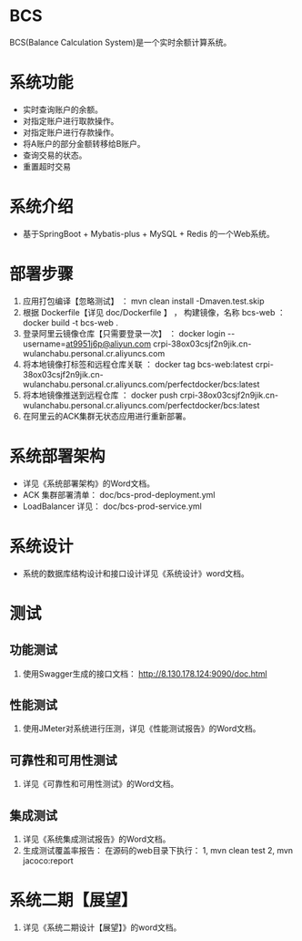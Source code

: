 # BCS
BCS(Balance Calculation System)是一个实时余额计算系统。

# 系统功能
* 实时查询账户的余额。
* 对指定账户进行取款操作。
* 对指定账户进行存款操作。
* 将A账户的部分金额转移给B账户。
* 查询交易的状态。
* 重置超时交易

# 系统介绍
* 基于SpringBoot + Mybatis-plus + MySQL + Redis 的一个Web系统。

# 部署步骤
1. 应用打包编译【忽略测试】 ： mvn clean install -Dmaven.test.skip
2. 根据 Dockerfile【详见 doc/Dockerfile 】 ， 构建镜像，名称 bcs-web ： docker build -t bcs-web .
3. 登录阿里云镜像仓库【只需要登录一次】 ： docker login --username=at9951j6p@aliyun.com crpi-38ox03csjf2n9jik.cn-wulanchabu.personal.cr.aliyuncs.com
4. 将本地镜像打标签和远程仓库关联 ： docker tag bcs-web:latest crpi-38ox03csjf2n9jik.cn-wulanchabu.personal.cr.aliyuncs.com/perfectdocker/bcs:latest
5. 将本地镜像推送到远程仓库 ： docker push crpi-38ox03csjf2n9jik.cn-wulanchabu.personal.cr.aliyuncs.com/perfectdocker/bcs:latest
6. 在阿里云的ACK集群无状态应用进行重新部署。

# 系统部署架构
* 详见《系统部署架构》的Word文档。
* ACK 集群部署清单： doc/bcs-prod-deployment.yml
* LoadBalancer 详见： doc/bcs-prod-service.yml

# 系统设计
* 系统的数据库结构设计和接口设计详见《系统设计》word文档。

# 测试
## 功能测试
1. 使用Swagger生成的接口文档： http://8.130.178.124:9090/doc.html

## 性能测试
1. 使用JMeter对系统进行压测，详见《性能测试报告》的Word文档。

## 可靠性和可用性测试
1. 详见《可靠性和可用性测试》的Word文档。

## 集成测试
1. 详见《系统集成测试报告》的Word文档。
2. 生成测试覆盖率报告： 在源码的web目录下执行：  1,  mvn clean test   2,  mvn jacoco:report

# 系统二期【展望】
1. 详见《系统二期设计【展望】》的word文档。